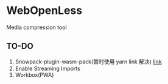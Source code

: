 # WebOpenLess

Media compression tool

## TO-DO

1. Snowpack-plugin-wasm-pack(暂时使用 yarn link 解决) [link](https://git.sr.ht/~george_/snowpack-plugin-wasm-pack)
2. Enable Streaming Imports
3. Workbox(PWA)
